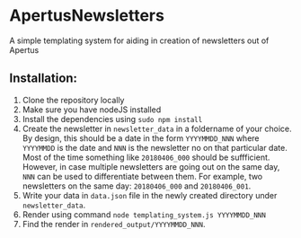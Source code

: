 # ApertusNewsletters
A simple templating system for aiding in creation of newsletters out of Apertus

## Installation:
1. Clone the repository locally
2. Make sure you have nodeJS installed
3. Install the dependencies using `sudo npm install`
4. Create the newsletter in `newsletter_data` in a foldername of your choice. By design, this should be a date in the form `YYYYMMDD_NNN` where `YYYYMMDD` is the date and `NNN` is the newsletter no on that particular date. Most of the time something like `20180406_000` should be suffficient. However, in case multiple newsletters are going out on the same day, `NNN` can be used to differentiate between them. For example, two newsletters on the same day: `20180406_000` and `20180406_001`.
5. Write your data in `data.json` file in the newly created directory under `newsletter_data`.
6. Render using command `node templating_system.js YYYYMMDD_NNN`
7. Find the render in `rendered_output/YYYYMMDD_NNN`.


